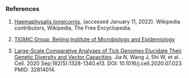 ### References

1. [Haemaphysalis longicornis](https://en.wikipedia.org/w/index.php?title=Haemaphysalis_longicornis&oldid=1046297212), (accessed January 11, 2022). Wikipedia contributors, Wikipedia, The Free Encyclopedia.

2. [TIGMIC Group, Beijing Institute of Microbiology and Epidemiology](https://bigd.big.ac.cn/gwh/Assembly/8865/show)

3. [Large-Scale Comparative Analyses of Tick Genomes Elucidate Their Genetic Diversity and Vector Capacities](https://europepmc.org/article/MED/32814014). Jia N, Wang J, Shi W, et al. . Cell. 2020 Sep;182(5):1328-1340.e13. DOI: 10.1016/j.cell.2020.07.023. PMID: 32814014.
